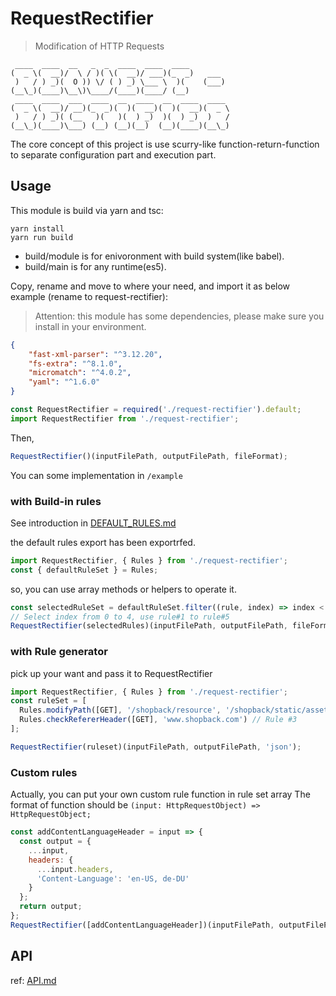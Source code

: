 # RequestRectifier

> Modification of HTTP Requests

```
 ____  ____  __   _  _  ____  ____  ____
(  _ \(  __)/  \ / )( \(  __)/ ___)(_  _)   ___
 )   / ) _)(  O )) \/ ( ) _) \___ \  )(    (___)
(__\_)(____)\__\)\____/(____)(____/ (__)
 ____  ____  ___  ____  __  ____  __  ____  ____
(  _ \(  __)/ __)(_  _)(  )(  __)(  )(  __)(  _ \
 )   / ) _)( (__   )(   )(  ) _)  )(  ) _)  )   /
(__\_)(____)\___) (__) (__)(__)  (__)(____)(__\_)

```

The core concept of this project is use scurry-like function-return-function to separate configuration part and execution part.

## Usage

This module is build via yarn and tsc:

```
yarn install
yarn run build
```

- build/module is for enivoronment with build system(like babel).
- build/main is for any runtime(es5).

Copy, rename and move to where your need, and import it as below example (rename to request-rectifier):

> Attention: this module has some dependencies, please make sure you install in your environment.
``` JSON
{
    "fast-xml-parser": "^3.12.20",
    "fs-extra": "^8.1.0",
    "micromatch": "^4.0.2",
    "yaml": "^1.6.0"
}
```

```js
const RequestRectifier = required('./request-rectifier').default;
import RequestRectifier from './request-rectifier';
```

Then,

```js
RequestRectifier()(inputFilePath, outputFilePath, fileFormat);
```

You can some implementation in `/example`

### with Build-in rules

See introduction in [DEFAULT_RULES.md](DEFAULT_RULES.md#default-rules)

the default rules export has been exportrfed.

```js
import RequestRectifier, { Rules } from './request-rectifier';
const { defaultRuleSet } = Rules;
```

so, you can use array methods or helpers to operate it.

```js
const selectedRuleSet = defaultRuleSet.filter((rule, index) => index < 5);
// Select index from 0 to 4, use rule#1 to rule#5
RequestRectifier(selectedRules)(inputFilePath, outputFilePath, fileFormat);
```

### with Rule generator

pick up your want and pass it to RequestRectifier

```js
import RequestRectifier, { Rules } from './request-rectifier';
const ruleSet = [
  Rules.modifyPath([GET], '/shopback/resource', '/shopback/static/assets'), // Rule #1
  Rules.checkRefererHeader([GET], 'www.shopback.com') // Rule #3
];

RequestRectifier(ruleset)(inputFilePath, outputFilePath, 'json');
```

### Custom rules

Actually, you can put your own custom rule function in rule set array
The format of function should be `(input: HttpRequestObject) => HttpRequestObject;`

```js
const addContentLanguageHeader = input => {
  const output = {
    ...input,
    headers: {
      ...input.headers,
      'Content-Language': 'en-US, de-DU'
    }
  };
  return output;
};
RequestRectifier([addContentLanguageHeader])(inputFilePath, outputFilePath, 'json');
```

## API
ref: [API.md](API.md)